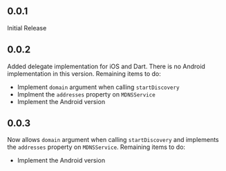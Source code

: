 ## 0.0.1

Initial Release

## 0.0.2

Added delegate implementation for iOS and Dart. There is no Android implementation in this version.
Remaining items to do:

  * Implement `domain` argument when calling `startDiscovery`
  * Implment the `addresses` property on `MDNSService`
  * Implement the Android version

## 0.0.3

Now allows `domain` argument when calling `startDiscovery` and
implements the `addresses` property on `MDNSService`. Remaining items to do:

  * Implement the Android version




